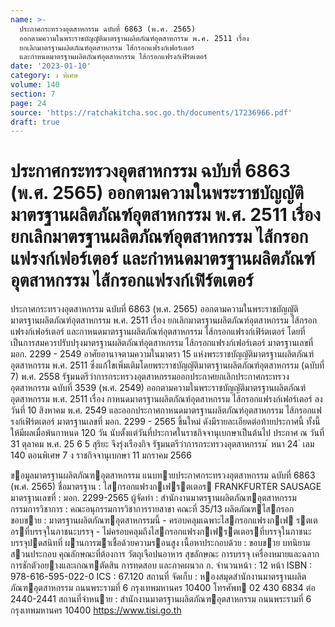 ```yaml
---
name: >-
  ประกาศกระทรวงอุตสาหกรรม ฉบับที่ 6863 (พ.ศ. 2565)
  ออกตามความในพระราชบัญญัติมาตรฐานผลิตภัณฑ์อุตสาหกรรม พ.ศ. 2511 เรื่อง
  ยกเลิกมาตรฐานผลิตภัณฑ์อุตสาหกรรม ไส้กรอกแฟรงก์เฟอร์เตอร์
  และกำหนดมาตรฐานผลิตภัณฑ์อุตสาหกรรม ไส้กรอกแฟรงก์เฟิร์ตเตอร์
date: '2023-01-10'
category: ง พิเศษ
volume: 140
section: 7
page: 24
source: 'https://ratchakitcha.soc.go.th/documents/17236966.pdf'
draft: true
---
```


# ประกาศกระทรวงอุตสาหกรรม ฉบับที่ 6863 (พ.ศ. 2565) ออกตามความในพระราชบัญญัติมาตรฐานผลิตภัณฑ์อุตสาหกรรม พ.ศ. 2511 เรื่อง ยกเลิกมาตรฐานผลิตภัณฑ์อุตสาหกรรม ไส้กรอกแฟรงก์เฟอร์เตอร์ และกำหนดมาตรฐานผลิตภัณฑ์อุตสาหกรรม ไส้กรอกแฟรงก์เฟิร์ตเตอร์

ประกาศกระทรวงอุตสาหกรรม ฉบับที่ 6863 (พ.ศ. 2565) ออกตามความในพระราชบัญญัติมาตรฐานผลิตภัณฑ์อุตสาหกรรม พ.ศ. 2511 เรื่อง ยกเลิกมาตรฐานผลิตภัณฑ์อุตสาหกรรม ไส้กรอกแฟรงก์เฟอร์เตอร์ และกาหนดมาตรฐานผลิตภัณฑ์อุตสาหกรรม ไส้กรอกแฟรงก์เฟิร์ตเตอร์ โดยที่เป็นการสมควรปรับปรุงมาตรฐานผลิตภัณฑ์อุตสาหกรรม ไส้กรอกแฟรงก์เฟอร์เตอร์ มาตรฐานเลขที่ มอก. 2299 - 2549 อาศัยอานาจตามความในมาตรา 15 แห่งพระราชบัญญัติมาตรฐานผลิตภัณฑ์อุตสาหกรรม พ.ศ. 2511 ซึ่งแก้ไขเพิ่มเติมโดยพระราชบัญญัติมาตรฐานผลิตภัณฑ์อุตสาหกรรม (ฉบับที่ 7) พ.ศ. 2558 รัฐมนตรีว่าการกระทรวงอุตสาหกรรมออกประกาศยกเลิกประกาศกระทรวงอุตสาหกรรม ฉบับที่ 3539 (พ.ศ. 2549) ออกตามความในพระราชบัญญัติมาตรฐานผลิตภัณฑ์อุตสาหกรรม พ.ศ. 2511 เรื่อง กาหนดมาตรฐานผลิตภัณฑ์อุตสาหกรรม ไส้กรอกแฟรงก์เฟอร์เตอร์ ลงวันที่ 10 สิงหาคม พ.ศ. 2549 และออกประกาศกาหนดมาตรฐานผลิตภัณฑ์อุตสาหกรรม ไส้กรอกแฟรงก์เฟิร์ตเตอร์ มาตรฐานเลขที่ มอก. 2299 - 2565 ขึ้นใหม่ ดังมีรายละเอียดต่อท้ายประกาศนี้ ทั้งนี้ ให้มีผลเมื่อพ้นกาหนด 120 วัน นับตั้งแต่วันที่ประกาศในราชกิจจานุเบกษาเป็นต้นไป ประกาศ ณ วันที่ 31 ตุลาคม พ.ศ. 25 6 5 สุริยะ จึงรุ่งเรืองกิจ รัฐมนตรีว่าการกระทรวงอุตสาหกรรม ้ หนา 24 ่ เลม 140 ตอนพิเศษ 7 ง ราชกิจจานุเบกษา 11 มกราคม 2566

ขอมูลมาตรฐานผลิตภัณฑอุตสาหกรรม แนบทายประกาศกระทรวงอุตสาหกรรม ฉบับที่ 6863 (พ.ศ. 2565) ชื่อมาตรฐาน : ไสกรอกแฟรงกเฟรตเตอร FRANKFURTER SAUSAGE มาตรฐานเลขที่ : มอก. 2299-2565 ผู้จัดทํา : สํานักงานมาตรฐานผลิตภัณฑอุตสาหกรรม กรรมการวิชาการ : คณะอนุกรรมการวิชาการรายสาขา คณะที่ 35/13 ผลิตภัณฑไสกรอก ขอบขาย : มาตรฐานผลิตภัณฑอุตสาหกรรมนี้ - ครอบคลุมเฉพาะไสกรอกแฟรงกเฟ รตเตอรที่บรรจุในภาชนะบรรจุ - ไม่ครอบคลุมถึงไสกรอกแฟรงกเฟรตเตอรที่บรรจุในภาชนะบรรจุปดสนิทที่ ผานการฆาเชื้อด้วยความรอนสูง เนื้อหาประกอบด้วย : ขอบขาย บทนิยาม สวนประกอบ คุณลักษณะที่ต้องการ วัตถุเจือปนอาหาร สุขลักษณะ การบรรจุ เครื่องหมายและฉลาก การชักตัวอยางและเกณฑตัดสิน การทดสอบ และภาคผนวก ก. จํานวนหน้า : 12 หน้า ISBN : 978-616-595-022-0 ICS : 67.120 สถานที่ จัดเก็บ : หองสมุดสํานักงานมาตรฐานผลิตภัณฑอุตสาหกรรม ถนนพระรามที่ 6 กรุงเทพมหานคร 10400 โทรศัพท 02 430 6834 ต่อ 2440-2441 สถานที่จําหนาย : สํานักงานมาตรฐานผลิตภัณฑอุตสาหกรรม ถนนพระรามที่ 6 กรุงเทพมหานคร 10400 https://www.tisi.go.th
